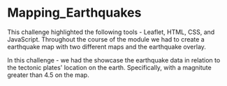 # Mapping_Earthquakes

This challenge highlighted the following tools - Leaflet, HTML, CSS, and JavaScript. Throughout the course of the module we had to create a earthquake map with two different maps and the earthquake overlay. 

In this challenge - we had the showcase the earthquake data in relation to the tectonic plates' location on the earth. Specifically, with a magnitute greater than 4.5 on the map.
